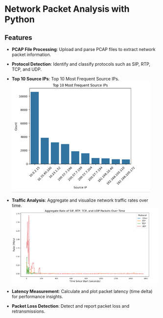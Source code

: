 # Network Packet Analysis with Python

## Features

- **PCAP File Processing**: Upload and parse PCAP files to extract network packet information.

- **Protocol Detection**: Identify and classify protocols such as SIP, RTP, TCP, and UDP.

- **Top 10 Source IPs**: Top 10 Most Frequent Source IPs.
  ![Top 10 Source IPs](https://github.com/Salahbendary/Network-Packet-Analysis-with-Python/blob/main/Top%2010%20Most%20Frequent%20Source%20IPs.png)

- **Traffic Analysis**: Aggregate and visualize network traffic rates over time.
  ![Traffic Analysis](https://github.com/Salahbendary/Network-Packet-Analysis-with-Python/blob/main/Aggregate%20Rate%20of%20SIP%2C%20RTP%2C%20TCP%2C%20and%20UDP%20Packets%20Over%20Time.png)

- **Latency Measurement**: Calculate and plot packet latency (time delta) for performance insights.

- **Packet Loss Detection**: Detect and report packet loss and retransmissions.
